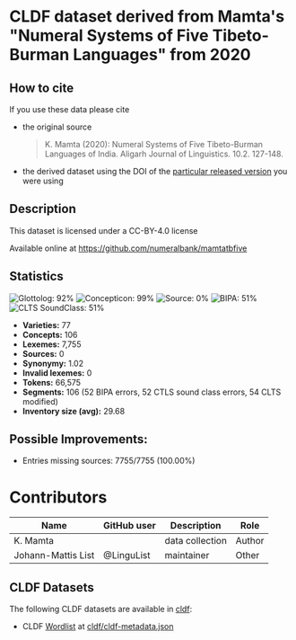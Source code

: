 # CLDF dataset derived from Mamta's "Numeral Systems of Five Tibeto-Burman Languages" from 2020

## How to cite

If you use these data please cite
- the original source
  > K. Mamta (2020): Numeral Systems of Five Tibeto-Burman Languages of India. Aligarh Journal of Linguistics. 10.2. 127-148.
- the derived dataset using the DOI of the [particular released version](../../releases/) you were using

## Description


This dataset is licensed under a CC-BY-4.0 license

Available online at https://github.com/numeralbank/mamtatbfive

## Statistics


![Glottolog: 92%](https://img.shields.io/badge/Glottolog-92%25-green.svg "Glottolog: 92%")
![Concepticon: 99%](https://img.shields.io/badge/Concepticon-99%25-green.svg "Concepticon: 99%")
![Source: 0%](https://img.shields.io/badge/Source-0%25-red.svg "Source: 0%")
![BIPA: 51%](https://img.shields.io/badge/BIPA-51%25-red.svg "BIPA: 51%")
![CLTS SoundClass: 51%](https://img.shields.io/badge/CLTS%20SoundClass-51%25-red.svg "CLTS SoundClass: 51%")

- **Varieties:** 77
- **Concepts:** 106
- **Lexemes:** 7,755
- **Sources:** 0
- **Synonymy:** 1.02
- **Invalid lexemes:** 0
- **Tokens:** 66,575
- **Segments:** 106 (52 BIPA errors, 52 CTLS sound class errors, 54 CLTS modified)
- **Inventory size (avg):** 29.68

## Possible Improvements:



- Entries missing sources: 7755/7755 (100.00%)

# Contributors

Name | GitHub user | Description | Role
--- | --- | --- | --- |
K. Mamta | | data collection | Author 
Johann-Mattis List | @LinguList | maintainer | Other




## CLDF Datasets

The following CLDF datasets are available in [cldf](cldf):

- CLDF [Wordlist](https://github.com/cldf/cldf/tree/master/modules/Wordlist) at [cldf/cldf-metadata.json](cldf/cldf-metadata.json)